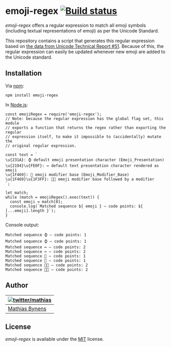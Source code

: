 emoji-regex [![Build status](https://travis-ci.org/mathiasbynens/emoji-regex.svg?branch=master)](https://travis-ci.org/mathiasbynens/emoji-regex)
=================================================================================================================================================

*emoji-regex* offers a regular expression to match all emoji symbols (including textual representations of emoji) as per the Unicode Standard.

This repository contains a script that generates this regular expression based on [the data from Unicode Technical Report \#51](https://github.com/mathiasbynens/unicode-tr51). Because of this, the regular expression can easily be updated whenever new emoji are added to the Unicode standard.

Installation
------------

Via [npm](https://www.npmjs.com/):

    npm install emoji-regex

In [Node.js](https://nodejs.org/):

    const emojiRegex = require('emoji-regex');
    // Note: because the regular expression has the global flag set, this module
    // exports a function that returns the regex rather than exporting the regular
    // expression itself, to make it impossible to (accidentally) mutate the
    // original regular expression.

    const text = `
    \u{231A}: ⌚ default emoji presentation character (Emoji_Presentation)
    \u{2194}\u{FE0F}: ↔️ default text presentation character rendered as emoji
    \u{1F469}: 👩 emoji modifier base (Emoji_Modifier_Base)
    \u{1F469}\u{1F3FF}: 👩🏿 emoji modifier base followed by a modifier
    `;

    let match;
    while (match = emojiRegex().exec(text)) {
      const emoji = match[0];
      console.log(`Matched sequence ${ emoji } — code points: ${ [...emoji].length }`);
    }

Console output:

    Matched sequence ⌚ — code points: 1
    Matched sequence ⌚ — code points: 1
    Matched sequence ↔️ — code points: 2
    Matched sequence ↔️ — code points: 2
    Matched sequence 👩 — code points: 1
    Matched sequence 👩 — code points: 1
    Matched sequence 👩🏿 — code points: 2
    Matched sequence 👩🏿 — code points: 2

Author
------

<table><thead><tr class="header"><th><a href="https://twitter.com/mathias" title="Follow @mathias on Twitter"><img src="https://gravatar.com/avatar/24e08a9ea84deb17ae121074d0f17125?s=70" alt="twitter/mathias" /></a></th></tr></thead><tbody><tr class="odd"><td><a href="https://mathiasbynens.be/">Mathias Bynens</a></td></tr></tbody></table>

License
-------

*emoji-regex* is available under the [MIT](https://mths.be/mit) license.
